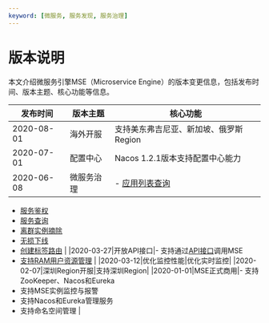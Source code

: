 ```yaml
---
keyword: [微服务, 服务发现, 服务治理]
---
```


# 版本说明

本文介绍微服务引擎MSE（Microservice Engine）的版本变更信息，包括发布时间、版本主题、核心功能等信息。

|发布时间|版本主题|核心功能|
|----|----|----|
|2020-08-01|海外开服|支持美东弗吉尼亚、新加坡、俄罗斯Region|
|2020-07-01|配置中心|Nacos 1.2.1版本支持配置中心能力|
|2020-06-08|微服务治理|-   [应用列表查询]()
-   [服务鉴权]()
-   [服务查询]()
-   [离群实例摘除]()
-   [无损下线]()
-   [创建标签路由]() |
|2020-03-27|开放API接口|-   支持通过[API接口](/cn.zh-CN/API参考/API概览.md)调用MSE
-   [支持RAM用户资源管理](/cn.zh-CN/用户指南/微服务组件托管/RAM用户使用MSE.md) |
|2020-03-12|优化监控性能|优化实时监控|
|2020-02-07|深圳Region开服|支持深圳Region|
|2020-01-01|MSE正式商用|-   支持ZooKeeper、Nacos和Eureka
-   支持MSE实例监控与报警
-   支持Nacos和Eureka管理服务
-   支持命名空间管理 |

